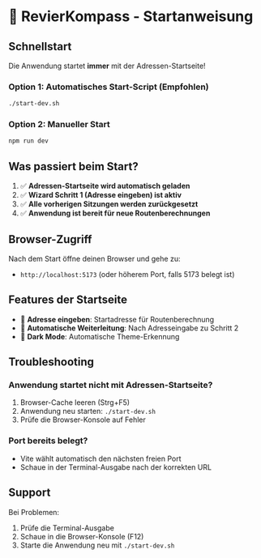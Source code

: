 # 🚀 RevierKompass - Startanweisung

## Schnellstart

Die Anwendung startet **immer** mit der Adressen-Startseite!

### Option 1: Automatisches Start-Script (Empfohlen)
```bash
./start-dev.sh
```

### Option 2: Manueller Start
```bash
npm run dev
```

## Was passiert beim Start?

1. ✅ **Adressen-Startseite wird automatisch geladen**
2. ✅ **Wizard Schritt 1 (Adresse eingeben) ist aktiv**
3. ✅ **Alle vorherigen Sitzungen werden zurückgesetzt**
4. ✅ **Anwendung ist bereit für neue Routenberechnungen**

## Browser-Zugriff

Nach dem Start öffne deinen Browser und gehe zu:
- `http://localhost:5173` (oder höherem Port, falls 5173 belegt ist)

## Features der Startseite

- 📍 **Adresse eingeben**: Startadresse für Routenberechnung
- 🎯 **Automatische Weiterleitung**: Nach Adresseingabe zu Schritt 2
- 🌙 **Dark Mode**: Automatische Theme-Erkennung

## Troubleshooting

### Anwendung startet nicht mit Adressen-Startseite?
1. Browser-Cache leeren (Strg+F5)
2. Anwendung neu starten: `./start-dev.sh`
3. Prüfe die Browser-Konsole auf Fehler

### Port bereits belegt?
- Vite wählt automatisch den nächsten freien Port
- Schaue in der Terminal-Ausgabe nach der korrekten URL

## Support

Bei Problemen:
1. Prüfe die Terminal-Ausgabe
2. Schaue in die Browser-Konsole (F12)
3. Starte die Anwendung neu mit `./start-dev.sh` 